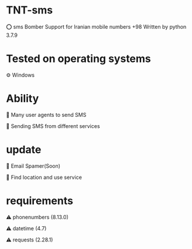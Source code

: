 # TNT-sms

⭕ sms Bomber Support for Iranian mobile numbers +98
Written by python 3.7.9


# Tested on operating systems
  
  ⚙ Windows
  
# Ability

  🔮 Many user agents to send SMS
  
  🔮 Sending SMS from different services

# update

  🎉 Email Spamer(Soon)
  
  🎉 Find location and use service
  
# requirements

  ⚠ phonenumbers (8.13.0)
  
  ⚠ datetime (4.7)
  
  ⚠ requests (2.28.1)
